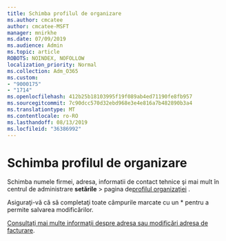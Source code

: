```yaml
---
title: Schimba profilul de organizare
ms.author: cmcatee
author: cmcatee-MSFT
manager: mnirkhe
ms.date: 07/09/2019
ms.audience: Admin
ms.topic: article
ROBOTS: NOINDEX, NOFOLLOW
localization_priority: Normal
ms.collection: Adm_O365
ms.custom:
- "9000175"
- "1714"
ms.openlocfilehash: 412b25b18103995f19f089ab4ed71190fe8fb957
ms.sourcegitcommit: 7c90dcc570d32ebd968e3e4e816a7b482890b3a4
ms.translationtype: MT
ms.contentlocale: ro-RO
ms.lasthandoff: 08/13/2019
ms.locfileid: "36386992"
---
```

# <a name="change-organization-profile"></a>Schimba profilul de organizare

Schimba numele firmei, adresa, informatii de contact tehnice şi mai mult în centrul de administrare **setările** > pagina de[profilul organizaţiei](https://go.microsoft.com/fwlink/p/?linkid=2067339) .

Asiguraţi-vă că să completaţi toate câmpurile marcate cu un * pentru a permite salvarea modificărilor.

[Consultaţi mai multe informaţii despre adresa sau modificări adresa de facturare](https://docs.microsoft.com/en-us/office365/admin/manage/change-address-contact-and-more).